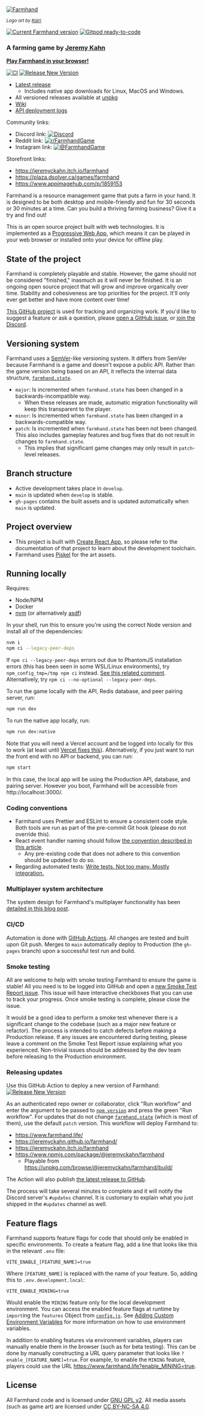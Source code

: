 [![Farmhand](public/farmhand-logo-kairi-large.png)](https://www.farmhand.life)

<sub>_Logo art by [Kairi](https://discord.com/channels/714539345050075176/714539345637408793/859622159176302625)_</sub>

[![Current Farmhand version](https://badgen.net/npm/v/@jeremyckahn/farmhand)](https://www.npmjs.com/package/@jeremyckahn/farmhand) [![Gitpod ready-to-code](https://img.shields.io/badge/Gitpod-ready--to--code-blue?logo=gitpod)](https://gitpod.io/#https://github.com/jeremyckahn/farmhand)

### A farming game by [Jeremy Kahn](https://github.com/jeremyckahn)

**[Play Farmhand in your browser!](https://www.farmhand.life/)**

[![CI](https://github.com/jeremyckahn/farmhand/workflows/CI/badge.svg)](https://github.com/jeremyckahn/farmhand/actions?query=workflow%3ACI) [![Release New Version](https://github.com/jeremyckahn/farmhand/actions/workflows/run-release.yml/badge.svg)](https://github.com/jeremyckahn/farmhand/actions/workflows/run-release.yml)

- [Latest release](https://github.com/jeremyckahn/farmhand/releases/latest)
  - Includes native app downloads for Linux, MacOS and Windows.
- All versioned releases available at [unpkg](https://unpkg.com/browse/@jeremyckahn/farmhand/build/)
- [Wiki](https://github.com/jeremyckahn/farmhand/wiki)
- [API deployment logs](https://farmhand.vercel.app/_logs)

Community links:

- Discord link: [![Discord](https://img.shields.io/discord/714539345050075176?label=farmhand)](https://discord.gg/6cHEZ9H)
- Reddit link: [![r/FarmhandGame](https://img.shields.io/reddit/subreddit-subscribers/FarmhandGame?style=social)](https://www.reddit.com/r/FarmhandGame/)
- Instagram link: [![@FarmhandGame](https://img.shields.io/badge/@farmhandgame-E4405F?style=flat-square&logo=Instagram&logoColor=white)](https://www.instagram.com/farmhandgame/)

Storefront links:

- https://jeremyckahn.itch.io/farmhand
- https://plaza.dsolver.ca/games/farmhand
- https://www.appimagehub.com/p/1859153

Farmhand is a resource management game that puts a farm in your hand. It is designed to be both desktop and mobile-friendly and fun for 30 seconds or 30 minutes at a time. Can you build a thriving farming business? Give it a try and find out!

This is an open source project built with web technologies. It is implemented as a [Progressive Web App](https://web.dev/what-are-pwas/), which means it can be played in your web browser or installed onto your device for offline play.

## State of the project

Farmhand is completely playable and stable. However, the game should not be considered "finished," inasmuch as it will never be finished. It is an ongoing open source project that will grow and improve organically over time. Stability and cohesiveness are top priorities for the project. It'll only ever get better and have more content over time!

[This GitHub project](https://github.com/jeremyckahn/farmhand/projects/1) is used for tracking and organizing work. If you'd like to suggest a feature or ask a question, please [open a GitHub issue](https://github.com/jeremyckahn/farmhand/issues), or [join the Discord](https://discord.gg/6cHEZ9H).

## Versioning system

Farmhand uses a [SemVer](https://semver.org/)-like versioning system. It differs from SemVer because Farmhand is a game and doesn't expose a public API. Rather than the game version being based on an API, it reflects the internal data structure, [`farmhand.state`](https://jeremyckahn.github.io/farmhand/docs/farmhand.html#.state).

- `major`: Is incremented when `farmhand.state` has been changed in a backwards-incompatible way.
  - When these releases are made, automatic migration functionality will keep this transparent to the player.
- `minor`: Is incremented when `farmhand.state` has been changed in a backwards-compatible way.
- `patch`: Is incremented when `farmhand.state` has been not been changed. This also includes gameplay features and bug fixes that do not result in changes to `farmhand.state`.
  - This implies that significant game changes may only result in `patch`-level releases.

## Branch structure

- Active development takes place in `develop`.
- `main` is updated when `develop` is stable.
- `gh-pages` contains the built assets and is updated automatically when `main` is updated.

## Project overview

- This project is built with [Create React App](https://create-react-app.dev/), so please refer to the documentation of that project to learn about the development toolchain.
- Farmhand uses [Piskel](https://www.piskelapp.com/) for the art assets.

## Running locally

Requires:

- Node/NPM
- Docker
- [nvm](https://github.com/nvm-sh/nvm) (or alternatively [asdf](https://asdf-vm.com))

In your shell, run this to ensure you're using the correct Node version and install all of the dependencies:

```sh
nvm i
npm ci --legacy-peer-deps
```

If `npm ci --legacy-peer-deps` errors out due to PhantomJS installation errors (this has been seen in some WSL/Linux environments), try `npm_config_tmp=/tmp npm ci` instead. [See this related comment](https://github.com/yarnpkg/yarn/issues/1016#issuecomment-283067214). Alternatively, try `npm ci --no-optional --legacy-peer-deps`.

To run the game locally with the API, Redis database, and peer pairing server, run:

```sh
npm run dev
```

To run the native app locally, run:

```sh
npm run dev:native
```

Note that you will need a Vercel account and be logged into locally for this to work (at least until [Vercel fixes this](https://github.com/vercel/vercel/discussions/4925)). Alternatively, if you just want to run the front end with no API or backend, you can run:

```sh
npm start
```

In this case, the local app will be using the Production API, database, and pairing server. However you boot, Farmhand will be accessible from http://localhost:3000/.

### Coding conventions

- Farmhand uses Prettier and ESLint to ensure a consistent code style. Both tools are run as part of the pre-commit Git hook (please do not override this).
- React event handler naming should follow [the convention described in this article](https://jaketrent.com/post/naming-event-handlers-react).
  - Any pre-existing code that does not adhere to this convention should be updated to do so.
- Regarding automated tests: [Write tests. Not too many. Mostly integration.](https://kentcdodds.com/blog/write-tests)

### Multiplayer system architecture

The system design for Farmhand's multiplayer functionality has been [detailed in this blog post](https://dev.to/jeremyckahn/how-i-designed-an-abuse-resistant-fault-tolerant-zero-cost-multiplayer-online-game-140g).

### CI/CD

Automation is done with [GitHub Actions](.github/workflows). All changes are tested and built upon Git push. Merges to `main` automatically deploy to Production (the `gh-pages` branch) upon a successful test run and build.

### Smoke testing

All are welcome to help with smoke testing Farmhand to ensure the game is stable! All you need is to be logged into GitHub and open a [new Smoke Test Report issue](https://github.com/jeremyckahn/farmhand/issues/new?template=smoke-test-report.md). This issue will have interactive checkboxes that you can use to track your progress. Once smoke testing is complete, please close the issue.

It would be a good idea to perform a smoke test whenever there is a significant change to the codebase (such as a major new feature or refactor). The process is intended to catch defects before making a Production release. If any issues are encountered during testing, please leave a comment on the Smoke Test Report issue explaining what you experienced. Non-trivial issues should be addressed by the dev team before releasing to the Production environment.

### Releasing updates

Use this GitHub Action to deploy a new version of Farmhand: [![Release New Version](https://github.com/jeremyckahn/farmhand/actions/workflows/run-release.yml/badge.svg)](https://github.com/jeremyckahn/farmhand/actions/workflows/run-release.yml)

As an authenticated repo owner or collaborator, click "Run workflow" and enter the argument to be passed to [`npm version`](https://docs.npmjs.com/cli/v7/commands/npm-version) and press the green "Run workflow". For updates that do not change [`farmhand.state`](https://jeremyckahn.github.io/farmhand/docs/farmhand.html#.state) (which is most of them), use the default `patch` version. This workflow will deploy Farmhand to:

- https://www.farmhand.life/
- https://jeremyckahn.github.io/farmhand/
- https://jeremyckahn.itch.io/farmhand
- https://www.npmjs.com/package/@jeremyckahn/farmhand
  - Playable from https://unpkg.com/browse/@jeremyckahn/farmhand/build/

The Action will also publish [the latest release to GitHub](https://github.com/jeremyckahn/farmhand/releases/latest).

The process will take several minutes to complete and it will notify the Discord server's `#updates` channel. It is customary to explain what you just shipped in the `#updates` channel as well.

## Feature flags

Farmhand supports feature flags for code that should only be enabled in specific environments. To create a feature flag, add a line that looks like this in the relevant `.env` file:

```
VITE_ENABLE_[FEATURE_NAME]=true
```

Where `[FEATURE_NAME]` is replaced with the name of your feature. So, adding this to `.env.development.local`:

```
VITE_ENABLE_MINING=true
```

Would enable the `MINING` feature only for the local development environment. You can access the enabled feature flags at runtime by `import`ing the `features` Object from [`config.js`](https://github.com/jeremyckahn/farmhand/blob/develop/src/config.js). See [Adding Custom Environment Variables](https://create-react-app.dev/docs/adding-custom-environment-variables/) for more information on how to use environment variables.

In addition to enabling features via environment variables, players can manually enable them in the browser (such as for beta testing). This can be done by manually constructing a URL query parameter that looks like `?enable_[FEATURE_NAME]=true`. For example, to enable the `MINING` feature, players could use the URL https://www.farmhand.life?enable_MINING=true.

## License

All Farmhand code and is licensed under [GNU GPL v2](https://www.gnu.org/licenses/old-licenses/gpl-2.0.en.html). All media assets (such as game art) are licensed under [CC BY-NC-SA 4.0](https://creativecommons.org/licenses/by-nc-sa/4.0/legalcode).
